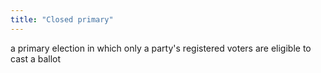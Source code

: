 ```yaml
---
title: "Closed primary"
---
```

a primary election in which only a party's registered voters are eligible to cast a ballot

